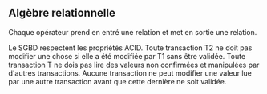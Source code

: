 ## Algèbre relationnelle
Chaque opérateur prend en entré une relation et met en sortie une relation.


Le SGBD respectent les propriétés ACID.
Toute transaction T2 ne doit pas modifier une chose si elle a été modifiée par T1 sans être validée.
Toute transaction T ne dois pas lire des valeurs non confirmées et manipulées par d'autres transactions.
Aucune transaction ne peut modifier une valeur lue par une autre transaction avant que cette dernière ne soit validée.
